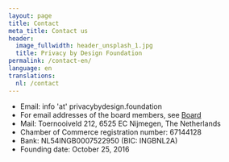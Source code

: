 ```yaml
---
layout: page
title: Contact
meta_title: Contact us
header:
  image_fullwidth: header_unsplash_1.jpg
  title: Privacy by Design Foundation
permalink: /contact-en/
language: en
translations:
  nl: /contact
---
```


 * Email: info 'at' privacybydesign.foundation
 * For email addresses of the board members, see [Board](/board)
 * Mail: Toernooiveld 212, 6525 EC Nijmegen, The Netherlands
 * Chamber of Commerce registration number: 67144128
 * Bank: NL54INGB0007522950 (BIC: INGBNL2A)
 * Founding date: October 25, 2016
